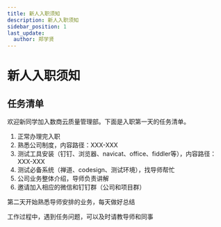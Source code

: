 ```yaml
---
title: 新人入职须知
description: 新人入职须知
sidebar_position: 1
last_update:
  author: 郑学贤
---
```

# 新人入职须知

## 任务清单

欢迎新同学加入数商云质量管理部。下面是入职第一天的任务清单。
1. 正常办理完入职
2. 熟悉公司制度，内容路径：XXX-XXX
3. 测试工具安装（钉钉、浏览器、navicat、office、fiddler等），内容路径：XXX-XXX
4. 测试必备系统（禅道、codesign、测试环境），找导师帮忙
5. 公司业务整体介绍，导师负责讲解
6. 邀请加入相应的微信和钉钉群（公司和项目群）

第二天开始熟悉导师安排的业务，每天做好总结

工作过程中，遇到任务问题，可以及时请教导师和同事